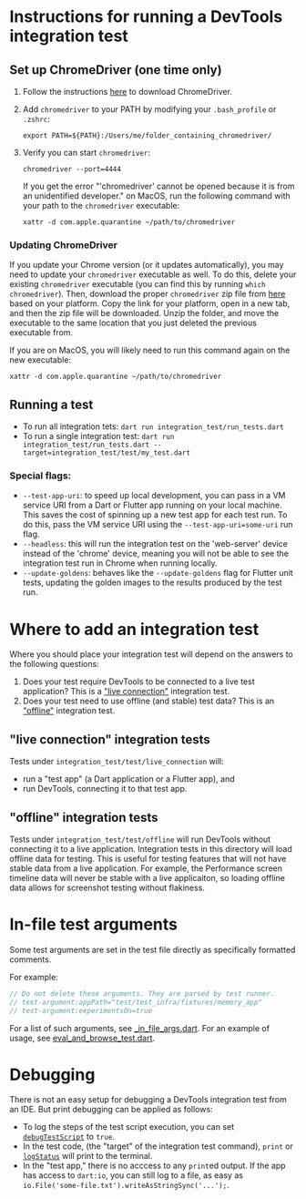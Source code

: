 <!--
Copyright 2025 The Flutter Authors
Use of this source code is governed by a BSD-style license that can be
found in the LICENSE file or at https://developers.google.com/open-source/licenses/bsd.
-->
# Instructions for running a DevTools integration test

## Set up ChromeDriver (one time only)

1. Follow the instructions
   [here](https://flutter.dev/to/integration-test-on-web) to download
   ChromeDriver.

2. Add `chromedriver` to your PATH by modifying your `.bash_profile` or
   `.zshrc`:

   ```
   export PATH=${PATH}:/Users/me/folder_containing_chromedriver/
   ```

3. Verify you can start `chromedriver`:

   ```
   chromedriver --port=4444
   ```

   If you get the error "'chromedriver' cannot be opened because it is from an
   unidentified developer." on MacOS, run the following command with your path
   to the `chromedriver` executable:

   ```
   xattr -d com.apple.quarantine ~/path/to/chromedriver
   ```

### Updating ChromeDriver

If you update your Chrome version (or it updates automatically), you may need to
update your `chromedriver` executable as well. To do this, delete your existing
`chromedriver` executable (you can find this by running `which chromedriver`).
Then, download the proper `chromedriver` zip file from
[here](https://googlechromelabs.github.io/chrome-for-testing/#stable) based on
your platform. Copy the link for your platform, open in a new tab, and then the
zip file will be downloaded. Unzip the folder, and move the executable to the
same location that you just deleted the previous executable from.

If you are on MacOS, you will likely need to run this command again on the new
executable:

```
xattr -d com.apple.quarantine ~/path/to/chromedriver
```

## Running a test

* To run all integration tets: `dart run integration_test/run_tests.dart`
* To run a single integration test:
  `dart run integration_test/run_tests.dart --target=integration_test/test/my_test.dart`

### Special flags:

* `--test-app-uri`: to speed up local development, you can pass in a VM service
  URI from a Dart or Flutter app running on your local machine. This saves the
  cost of spinning up a new test app for each test run. To do this, pass the VM
  service URI using the `--test-app-uri=some-uri` run flag.
* `--headless`: this will run the integration test on the 'web-server' device
  instead of the 'chrome' device, meaning you will not be able to see the
  integration test run in Chrome when running locally.
* `--update-goldens`: behaves like the `--update-goldens` flag for Flutter unit
  tests, updating the golden images to the results produced by the test run.

# Where to add an integration test

Where you should place your integration test will depend on the answers to the
following questions:

1. Does your test require DevTools to be connected to a live test application?
   This is a ["live connection"](#live-connection-integration-tests) integration
   test.
2. Does your test need to use offline (and stable) test data? This is an
   ["offline"](#offline-integration-tests) integration test.

## "live connection" integration tests

Tests under `integration_test/test/live_connection` will:
* run a "test app" (a Dart application or a Flutter app), and
* run DevTools, connecting it to that test app.

## "offline" integration tests

Tests under `integration_test/test/offline` will run DevTools without connecting
it to a live application. Integration tests in this directory will load offline
data for testing. This is useful for testing features that will not have stable
data from a live application. For example, the Performance screen timeline data
will never be stable with a live applicaiton, so loading offline data allows for
screenshot testing without flakiness.

# In-file test arguments

Some test arguments are set in the test file directly as specifically formatted
comments.

For example:
```dart
// Do not delete these arguments. They are parsed by test runner.
// test-argument:appPath="test/test_infra/fixtures/memory_app"
// test-argument:experimentsOn=true
```

For a list of such arguments, see
[_in_file_args.dart](test_infra/run/_in_file_args.dart). For an example of
usage, see
[eval_and_browse_test.dart](test/live_connection/eval_and_browse_test.dart).

# Debugging

There is not an easy setup for debugging a DevTools integration test from an
IDE. But print debugging can be applied as follows:

* To log the steps of the test script execution, you can set
  [`debugTestScript`][] to `true`.
* In the test code, (the "target" of the integration test command), `print` or
  [`logStatus`][] will print to the terminal.
* In the "test app," there is no acccess to any `print`ed output. If the app
  has access to `dart:io`, you can still log to a file, as easy as
  `io.File('some-file.txt').writeAsStringSync('...');`.



[`debugTestScript`]: https://github.com/flutter/devtools/blob/master/packages/devtools_app/integration_test/test_infra/run/_utils.dart/#L7
[`logStatus`]: https://github.com/flutter/devtools/blob/master/packages/devtools_test/lib/src/helpers/utils.dart#L243

